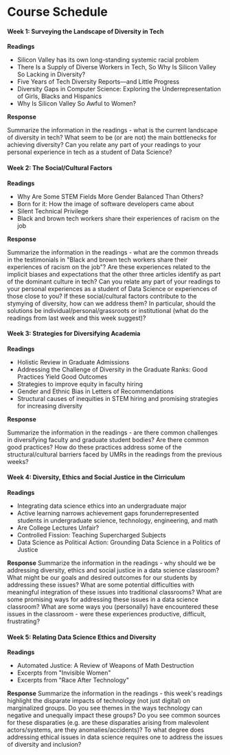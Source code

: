 # Course Schedule

#### Week 1: Surveying the Landscape of Diversity in Tech

**Readings**
- Silicon Valley has its own long-standing systemic racial problem
- There Is a Supply of Diverse Workers in Tech, So Why Is Silicon Valley So Lacking in Diversity?
- Five Years of Tech Diversity Reports—and Little Progress
- Diversity Gaps in Computer Science:
Exploring the Underrepresentation of Girls, Blacks and Hispanics
- Why Is Silicon Valley So Awful to Women?

**Response**

Summarize the information in the readings - what is the current landscape of diversity in tech? What seem to be (or are not) the main bottlenecks for achieving diversity? Can you relate any part of your readings to your personal experience in tech as a student of Data Science? 

#### Week 2: The Social/Cultural Factors

**Readings**
- Why Are Some STEM Fields More Gender Balanced Than Others?
- Born for it: How the image of software developers came about
- Silent Technical Privilege
- Black and brown tech workers share their experiences of racism on the job

**Response**

Summarize the information in the readings - what are the common threads in the testimonials in "Black and brown tech workers share their experiences of racism on the job"? Are these experiences related to the implicit biases and expectations that the other three articles identify as part of the dominant culture in tech? Can you relate any part of your readings to your personal experiences as a student of Data Science or experiences of those close to you? If these social/cultural factors contribute to the stymying of diversity, how can we address them? In particular, should the solutions be individual/personal/grassroots or institutional (what do the readings from last week and this week suggest)?

#### Week 3: Strategies for Diversifying Academia

**Readings**
- Holistic Review in Graduate Admissions
- Addressing the Challenge of Diversity in the Graduate Ranks: Good Practices Yield Good Outcomes
- Strategies to improve equity in faculty hiring
- Gender and Ethnic Bias in Letters of Recommendations
- Structural causes of inequities in STEM hiring and promising strategies for increasing diversity

**Response**

Summarize the information in the readings - are there common challenges in diversifying faculty and graduate student bodies? Are there common good practices? How do these practices address some of the structural/cultural barriers faced by UMRs in the readings from the previous weeks? 

#### Week 4: Diversity, Ethics and Social Justice in the Cirriculum

**Readings**
- Integrating data science ethics into an undergraduate major
- Active learning narrows achievement gaps forunderrepresented students in undergraduate science, technology, engineering, and math
- Are College Lectures Unfair?
- Controlled Fission: Teaching Supercharged Subjects
- Data Science as Political Action: Grounding Data Science in a Politics of Justice

**Response**
Summarize the information in the readings - why should we be addressing diversity, ethics and social justice in a data science classroom? What might be our goals and desired outcomes for our students by addressing these issues? What are some potential difficulties with meaningful integration of these issues into traditional classrooms? What are some promising ways for addressing these issues in a data science classroom? What are some ways you (personally) have encountered these issues in the classroom - were these experiences productive, difficult, frustrating?

#### Week 5: Relating Data Science Ethics and Diversity

**Readings**
- Automated Justice: A Review of Weapons of Math Destruction
- Excerpts from "Invisible Women"
- Excerpts from "Race After Technology"

**Response**
Summarize the information in the readings - this week's readings highlight the disparate impacts of technology (not just digital) on marginalized groups. Do you see themes in the ways technology can negative and unequally impact these groups? Do you see common sources for these disparaties (e.g. are these disparaties arising from malevolent actors/systems, are they anomalies/accidents)? To what degree does addressing ethical issues in data science requires one to address the issues of diversity and inclusion?

